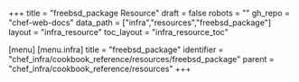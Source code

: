 +++
title = "freebsd_package Resource"
draft = false
robots = ""
gh_repo = "chef-web-docs"
data_path = ["infra","resources","freebsd_package"]
layout = "infra_resource"
toc_layout = "infra_resource_toc"

[menu]
  [menu.infra]
    title = "freebsd_package"
    identifier = "chef_infra/cookbook_reference/resources/freebsd_package"
    parent = "chef_infra/cookbook_reference/resources"
+++

<!-- The contents of this page are automatically generated from the freebsd_package.yaml file in the data directory. -->
<!-- To suggest a change, edit the https://github.com/chef/chef/blob/master/lib/chef/resource/freebsd_package.rb file
      and submit a pull request to the https://github.com/chef/chef repository. -->
